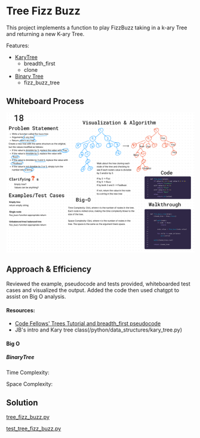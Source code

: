 # Tree Fizz Buzz

This project implements a function to play FizzBuzz taking in a k-ary Tree and returning a new K-ary Tree.

Features:
- [KaryTree](/python/data_structures/kary_tree.py)
  - breadth_first
  - clone
- [Binary Tree](/python/data_structures/binary_tree.py)
  - fizz_buzz_tree


## Whiteboard Process
![Whiteboard](/python/docs/tree_fizz_buzz/codechal-18.png)

## Approach & Efficiency
Reviewed the example, pseudocode and tests provided, whiteboarded test cases and visualized the output. Added the code then used chatgpt to assist on Big O analysis.

#### Resources:

- [Code Fellows' Trees Tutorial and breadth_first pseudocode](https://codefellows.github.io/common_curriculum/data_structures_and_algorithms/Code_401/class-15/resources/Trees.html)
- JB's intro and Kary tree class(/python/data_structures/kary_tree.py)


#### Big O

##### BinaryTree
Time Complexity:

Space Complexity:



## Solution
[tree_fizz_buzz.py](/python/code_challenges/tree_fizz_buzz.py)

[test_tree_fizz_buzz.py](/python/tests/code_challenges/test_tree_fizz_buzz.py)
